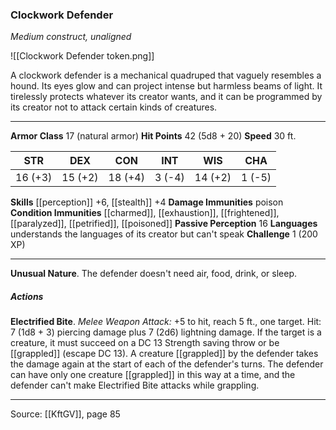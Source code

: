### Clockwork Defender
_Medium construct, unaligned_

![[Clockwork Defender token.png]]

A clockwork defender is a mechanical quadruped that vaguely resembles a hound. Its eyes glow and can project intense but harmless beams of light. It tirelessly protects whatever its creator wants, and it can be programmed by its creator not to attack certain kinds of creatures.




---

**Armor Class** 17 (natural armor)
**Hit Points** 42 (5d8 + 20)
**Speed** 30 ft.

| STR     | DEX     | CON     | INT     | WIS     | CHA     |
|---------|---------|---------|---------|---------|---------|
| 16 (+3) | 15 (+2) | 18 (+4) | 3 (-4) | 14 (+2) | 1 (-5) |

**Skills** [[perception]] +6, [[stealth]] +4
**Damage Immunities** poison
**Condition Immunities** [[charmed]], [[exhaustion]], [[frightened]], [[paralyzed]], [[petrified]], [[poisoned]]
**Passive Perception** 16
**Languages** understands the languages of its creator but can't speak
**Challenge** 1 (200 XP)

---

**Unusual Nature**. The defender doesn't need air, food, drink, or sleep.

##### Actions
**Electrified Bite**. _Melee Weapon Attack:_ +5 to hit, reach 5 ft., one target. Hit: 7 (1d8 + 3) piercing damage plus 7 (2d6) lightning damage. If the target is a creature, it must succeed on a DC 13 Strength saving throw or be [[grappled]] (escape DC 13). A creature [[grappled]] by the defender takes the damage again at the start of each of the defender's turns. The defender can have only one creature [[grappled]] in this way at a time, and the defender can't make Electrified Bite attacks while grappling.


---

Source: [[KftGV]], page 85